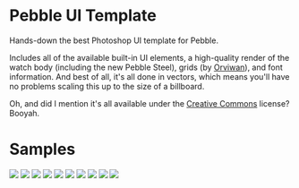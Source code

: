 # Pebble UI Template

Hands-down the best Photoshop UI template for Pebble.

Includes all of the available built-in UI elements, a high-quality render of the watch body (including the new Pebble Steel), grids (by [Orviwan](http://forums.getpebble.com/profile/7316/orviwan)), and font information. And best of all, it's all done in vectors, which means you'll have no problems scaling this up to the size of a billboard.

Oh, and did I mention it's all available under the [Creative Commons](http://creativecommons.org/licenses/by-sa/4.0/deed.en_US) license? Booyah.

# Samples
![](http://wearewearable.com/template/new/Pebble-8.png)
![](http://wearewearable.com/template/new/Pebble-1.png)
![](http://wearewearable.com/template/new/Pebble-3.png)
![](http://wearewearable.com/template/new/Pebble-4.png)
![](http://wearewearable.com/template/new/Pebble-5.png)
![](http://wearewearable.com/template/new/Pebble-6.png)
![](http://wearewearable.com/template/new/Pebble-7.png)
![](http://wearewearable.com/template/steel/Pebble-1.png)
![](http://wearewearable.com/template/steel/Pebble-2.png)
![](http://wearewearable.com/template/steel/Pebble-3.png)